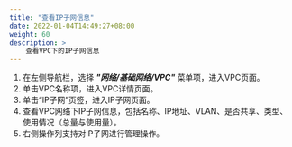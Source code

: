 ```yaml
---
title: "查看IP子网信息"
date: 2022-01-04T14:49:27+08:00
weight: 60
description: >
    查看VPC下的IP子网信息
---
```



1. 在左侧导航栏，选择 **_"网络/基础网络/VPC"_** 菜单项，进入VPC页面。
2. 单击VPC名称项，进入VPC详情页面。
2. 单击“IP子网”页签，进入IP子网页面。
3. 查看VPC网络下IP子网信息，包括名称、IP地址、VLAN、是否共享、类型、使用情况（总量与使用量）。
4. 右侧操作列支持对IP子网进行管理操作。